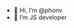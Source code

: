 - 👋 Hi, I’m @phonv
- 👀 I’m JS developer
<!---
phonv/phonv is a ✨ special ✨ repository because its `README.md` (this file) appears on your GitHub profile.
You can click the Preview link to take a look at your changes.
--->
